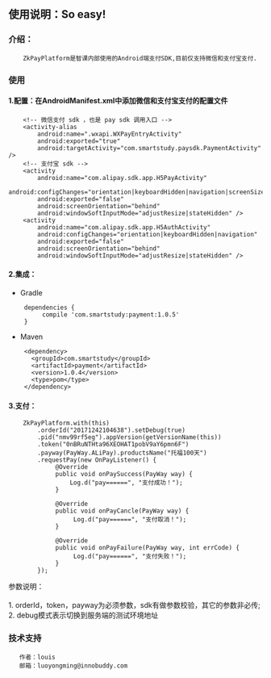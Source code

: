 ## 使用说明：So easy!

###  介绍：
 
        ZkPayPlatform是智课内部使用的Android端支付SDK,目前仅支持微信和支付宝支付.
        
###  使用
 
####  1.配置：在AndroidManifest.xml中添加微信和支付宝支付的配置文件
       
        <!-- 微信支付 sdk ，也是 pay sdk 调用入口 -->
        <activity-alias
            android:name=".wxapi.WXPayEntryActivity"
            android:exported="true"
            android:targetActivity="com.smartstudy.paysdk.PaymentActivity" />
        <!-- 支付宝 sdk -->
        <activity
            android:name="com.alipay.sdk.app.H5PayActivity"
            android:configChanges="orientation|keyboardHidden|navigation|screenSize"
            android:exported="false"
            android:screenOrientation="behind"
            android:windowSoftInputMode="adjustResize|stateHidden" />
        <activity
            android:name="com.alipay.sdk.app.H5AuthActivity"
            android:configChanges="orientation|keyboardHidden|navigation"
            android:exported="false"
            android:screenOrientation="behind"
            android:windowSoftInputMode="adjustResize|stateHidden" />
 
####  2.集成：
 
 * Gradle
  
        dependencies {
             compile 'com.smartstudy:payment:1.0.5'
        }
        
 * Maven
         
        <dependency>
          <groupId>com.smartstudy</groupId>
          <artifactId>payment</artifactId>
          <version>1.0.4</version>
          <type>pom</type>
        </dependency>
        
####  3.支付：
  
        ZkPayPlatform.with(this)
            .orderId("20171242104638").setDebug(true)
            .pid("nmv99rf5eg").appVersion(getVersionName(this))
            .token("0nBRuNTHta96XEOHAT1pobV9aY6pmn6F")
            .payway(PayWay.ALiPay).productsName("托福100天")
            .requestPay(new OnPayListener() {
                 @Override
                 public void onPaySuccess(PayWay way) {
                     Log.d("pay======", "支付成功！");
                 }
       
                 @Override
                 public void onPayCancle(PayWay way) {
                      Log.d("pay======", "支付取消！");
                 }
       
                 @Override
                 public void onPayFailure(PayWay way, int errCode) {
                      Log.d("pay======", "支付失败！");
                 }
            });
  参数说明：<br /><br />
     1. orderId，token，payway为必须参数，sdk有做参数校验，其它的参数非必传;<br />
     2. debug模式表示切换到服务端的测试环境地址
    
###  技术支持
 
       作者：louis 
       邮箱：luoyongming@innobuddy.com